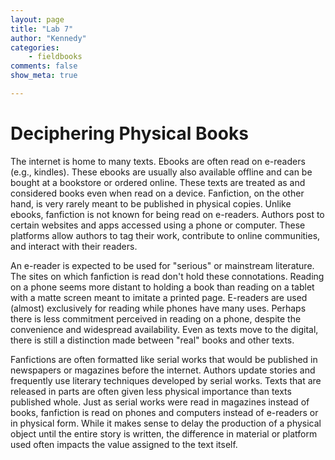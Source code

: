 ```yaml
---
layout: page  
title: "Lab 7"  
author: "Kennedy"  
categories:  
    - fieldbooks
comments: false  
show_meta: true

---
```

 
# Deciphering Physical Books
 
 The internet is home to many texts.  Ebooks are often read on e-readers (e.g., kindles).  These ebooks are usually also available offline and can be bought at a bookstore or ordered online.  These texts are treated as and considered books even when read on a device.  Fanfiction, on the other hand, is very rarely meant to be published in physical copies.  Unlike ebooks, fanfiction is not known for being read on e-readers.  Authors post to certain websites and apps accessed using a phone or computer.  These platforms allow authors to tag their work, contribute to online communities, and interact with their readers.
 
An e-reader is expected to be used for "serious" or mainstream literature.  The sites on which fanfiction is read don't hold these connotations.  Reading on a phone seems more distant to holding a book than reading on a tablet with a matte screen meant to imitate a printed page.  E-readers are used (almost) exclusively for reading while phones have many uses.  Perhaps there is less commitment perceived in reading on a phone, despite the convenience and widespread availability.  Even as texts move to the digital, there is still a distinction made between "real" books and other texts.  

Fanfictions are often formatted like serial works that would be published in newspapers or magazines before the internet.  Authors update stories and frequently use literary techniques developed by serial works.  Texts that are released in parts are often given less physical importance than texts published whole.  Just as serial works were read in magazines instead of books, fanfiction is read on phones and computers instead of e-readers or in physical form.  While it makes sense to delay the production of a physical object until the entire story is written, the difference in material or platform used often impacts the value assigned to the text itself.
